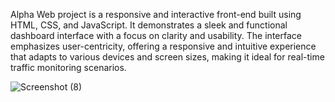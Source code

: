 Alpha Web project is a responsive and interactive front-end built using HTML, CSS, and JavaScript. It demonstrates a sleek and functional dashboard interface with a focus on clarity and usability. The interface emphasizes user-centricity, offering a responsive and intuitive experience that adapts to various devices and screen sizes, making it ideal for real-time traffic monitoring scenarios.

![Screenshot (8)](https://github.com/user-attachments/assets/3d87d237-45a8-40f3-889f-320c3f086dad)
